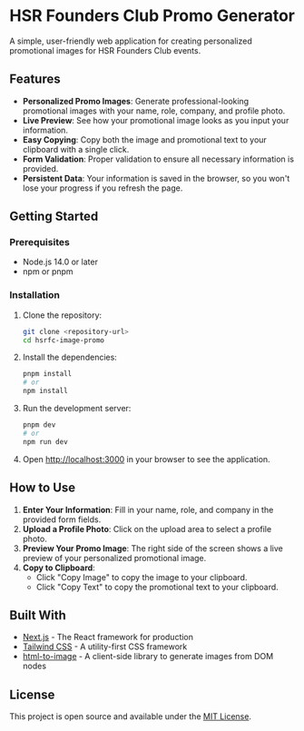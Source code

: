 # HSR Founders Club Promo Generator

A simple, user-friendly web application for creating personalized promotional images for HSR Founders Club events.

## Features

- **Personalized Promo Images**: Generate professional-looking promotional images with your name, role, company, and profile photo.
- **Live Preview**: See how your promotional image looks as you input your information.
- **Easy Copying**: Copy both the image and promotional text to your clipboard with a single click.
- **Form Validation**: Proper validation to ensure all necessary information is provided.
- **Persistent Data**: Your information is saved in the browser, so you won't lose your progress if you refresh the page.

## Getting Started

### Prerequisites

- Node.js 14.0 or later
- npm or pnpm

### Installation

1. Clone the repository:
   ```bash
   git clone <repository-url>
   cd hsrfc-image-promo
   ```

2. Install the dependencies:
   ```bash
   pnpm install
   # or
   npm install
   ```

3. Run the development server:
   ```bash
   pnpm dev
   # or
   npm run dev
   ```

4. Open [http://localhost:3000](http://localhost:3000) in your browser to see the application.

## How to Use

1. **Enter Your Information**: Fill in your name, role, and company in the provided form fields.
2. **Upload a Profile Photo**: Click on the upload area to select a profile photo.
3. **Preview Your Promo Image**: The right side of the screen shows a live preview of your personalized promotional image.
4. **Copy to Clipboard**: 
   - Click "Copy Image" to copy the image to your clipboard.
   - Click "Copy Text" to copy the promotional text to your clipboard.

## Built With

- [Next.js](https://nextjs.org/) - The React framework for production
- [Tailwind CSS](https://tailwindcss.com/) - A utility-first CSS framework
- [html-to-image](https://github.com/bubkoo/html-to-image) - A client-side library to generate images from DOM nodes

## License

This project is open source and available under the [MIT License](LICENSE).
